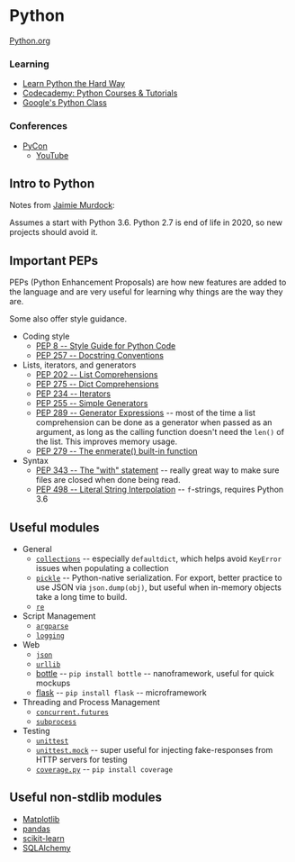 # Python

[Python.org](https://www.python.org)

### Learning

- [Learn Python the Hard Way](https://learncodethehardway.org/python/)
- [Codecademy: Python Courses & Tutorials](https://www.codecademy.com/catalog/language/python)
- [Google's Python Class](https://developers.google.com/edu/python/)

### Conferences

- [PyCon](https://us.pycon.org/)
    - [YouTube](https://www.youtube.com/c/PyConUS/videos)

## Intro to Python

Notes from [Jaimie Murdock](https://gist.github.com/JaimieMurdock/40fab1ce8fea8d06d3279955a6090548):

Assumes a start with Python 3.6. Python 2.7 is end of life in 2020, so new projects should avoid it.

## Important PEPs

PEPs (Python Enhancement Proposals) are how new features are added to the language and are very useful for learning why things are the way they are.

Some also offer style guidance.

- Coding style
  - [PEP 8  -- Style Guide for Python Code](https://www.python.org/dev/peps/pep-0008/)
  - [PEP 257 -- Docstring Conventions](https://www.python.org/dev/peps/pep-0257/)
- Lists, iterators, and generators
  - [PEP 202 -- List Comprehensions](https://www.python.org/dev/peps/pep-0202/)
  - [PEP 275 -- Dict Comprehensions](https://www.python.org/dev/peps/pep-0274/)
  - [PEP 234 -- Iterators](https://www.python.org/dev/peps/pep-0234/)
  - [PEP 255 -- Simple Generators](https://www.python.org/dev/peps/pep-0255/)
  - [PEP 289 -- Generator Expressions](https://www.python.org/dev/peps/pep-0289/) -- most of the time a list comprehension can be done as a generator when passed as an argument, as long as the calling function doesn't need the `len()` of the list. This improves memory usage.
  - [PEP 279 -- The enmerate() built-in function](https://www.python.org/dev/peps/pep-0279/)
- Syntax
  - [PEP 343 -- The "with" statement](https://www.python.org/dev/peps/pep-0343/) -- really great way to make sure files are closed when done being read.
  - [PEP 498 -- Literal String Interpolation](https://www.python.org/dev/peps/pep-0498/) -- `f`-strings, requires Python 3.6

## Useful modules
- General
  - [`collections`](https://docs.python.org/3/library/collections.html) -- especially `defaultdict`, which helps avoid `KeyError` issues when populating a collection
  - [`pickle`](https://docs.python.org/3/library/pickle.html) -- Python-native serialization. For export, better practice to use JSON via `json.dump(obj)`, but useful when in-memory objects take a long time to build.
  - [`re`](https://docs.python.org/3/library/re.html)
- Script Management  
  - [`argparse`](https://docs.python.org/3/library/argparse.html)
  - [`logging`](https://docs.python.org/3/library/logging.html)
- Web
  - [`json`](https://docs.python.org/3/library/json.html)
  - [`urllib`](https://docs.python.org/3/library/urllib.html)
  - [bottle](http://bottlepy.org/) -- `pip install bottle` -- nanoframework, useful for quick mockups
  - [flask](http://flask.pocoo.org/) -- `pip install flask` -- microframework
- Threading and Process Management
  - [`concurrent.futures`](https://docs.python.org/3/library/concurrent.futures.html)
  - [`subprocess`](https://docs.python.org/3/library/subprocess.html)
- Testing
  - [`unittest`](https://docs.python.org/3/library/unittest.html)
  - [`unittest.mock`](https://docs.python.org/3/library/unittest.mock.html) -- super useful for injecting fake-responses from HTTP servers for testing
  - [`coverage.py`](https://coverage.readthedocs.io/en/coverage-4.4.2/) -- `pip install coverage`

## Useful non-stdlib modules
- [Matplotlib](https://matplotlib.org/)
- [pandas](https://pandas.pydata.org/)
- [scikit-learn](http://scikit-learn.org/stable/)
- [SQLAlchemy](https://www.sqlalchemy.org/)
